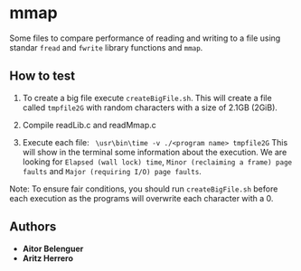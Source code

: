 # mmap

Some files to compare performance of reading and writing to a file using standar ```fread``` and ```fwrite``` library functions
and ```mmap```.

## How to test

1. To create a big file execute ```createBigFile.sh```. This will create a file called ```tmpfile2G``` with random characters with a size 
of 2.1GB (2GiB). 

2. Compile readLib.c and readMmap.c

3. Execute each file: ``` \usr\bin\time -v ./<program name> tmpfile2G``` 
This will show in the terminal some information about the execution. We are looking for ```Elapsed (wall lock) time```,
```Minor (reclaiming a frame) page faults``` and ```Major (requiring I/O) page faults```.

Note: To ensure fair conditions, you should run ```createBigFile.sh``` before each execution as the programs will overwrite 
each character with a 0. 

## Authors

* **Aitor Belenguer** 
* **Aritz Herrero**

